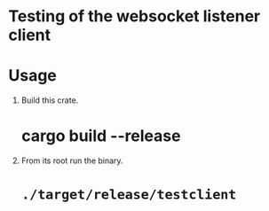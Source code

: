 # Testing of the websocket listener client

# Usage

1. Build this crate.
	# cargo build --release
2. From its root run the binary.
	# `./target/release/testclient`
